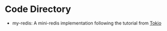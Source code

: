 # Code Directory

- my-redis: A mini-redis implementation following the tutorial from [Tokio](https://tokio.rs/tokio/tutorial)